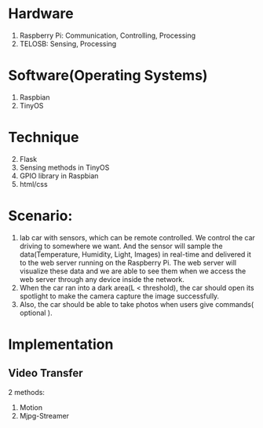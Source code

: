 # Hardware
1. Raspberry Pi: Communication, Controlling, Processing
2. TELOSB: Sensing, Processing

# Software(Operating Systems)
1. Raspbian
2. TinyOS

# Technique
2. Flask
4. Sensing methods in TinyOS
3. GPIO library in Raspbian
3. html/css

# Scenario:
1. lab car with sensors, which can be remote controlled. We control the car driving to somewhere we want. And the sensor will sample the data(Temperature, Humidity, Light, Images) in real-time and delivered it to the web server running on the Raspberry Pi. The web server will visualize these data and we are able to see them when we access the web server through any device inside the network.
2. When the car ran into a dark area(L < threshold), the car should open its spotlight to make the camera capture the image successfully.
3. Also, the car should be able to take photos when users give commands( optional ).

# Implementation
## Video Transfer
2 methods:

1. Motion
2. Mjpg-Streamer
